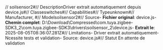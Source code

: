 // soilsensor2#// DescriptionDriver extrait automatiquement depuis device.js#// Classeswitches#// Capabilities#// Typeunknown#// Manufacturer, #// Modelsoilsensor2#// Source- **Fichier original**: device.js- **Chemin complet**: D:\Download\Compressed\com.tuya.zigbee-SDK3_2\com.tuya.zigbee-SDK3\drivers\soilsensor_2\device.js- **Extrait le**: 2025-08-05T08:36:07.281Z#// Limitations- Driver extrait automatiquement- Ncessite tests et validation- Source: device.js#// Statut En attente de validation